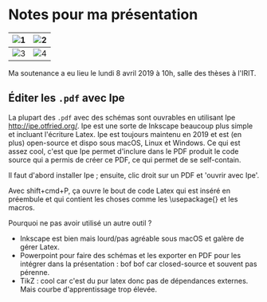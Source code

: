 # Notes pour ma présentation


| ![1]  | ![2]  |
|---|---|
| ![3]  | ![4]  |

[1]: https://user-images.githubusercontent.com/2195781/55681538-c712b780-5927-11e9-8f58-ae3d5e3f1c5b.jpg
[2]: https://user-images.githubusercontent.com/2195781/55681540-c712b780-5927-11e9-831d-d712bf967f59.jpg
[3]: https://user-images.githubusercontent.com/2195781/55681541-c712b780-5927-11e9-8725-a0cf854926d4.jpg
[4]: https://user-images.githubusercontent.com/2195781/55681539-c712b780-5927-11e9-85dd-461a3b93f32b.jpg

Ma soutenance a eu lieu le lundi 8 avril 2019 à 10h, salle des thèses
à l'IRIT.

## Éditer les `.pdf` avec Ipe

La plupart des `.pdf` avec des schémas sont ouvrables en utilisant
Ipe <http://ipe.otfried.org/>. Ipe est une sorte de Inkscape beaucoup
plus simple et incluant l'écriture Latex. Ipe est toujours maintenu en 2019
et est (en plus) open-source et dispo sous macOS, Linux et Windows.
Ce qui est assez cool, c'est que Ipe permet d'inclure dans le PDF produit
le code source qui a permis de créer ce PDF, ce qui permet de se self-contain.

Il faut d'abord installer Ipe ; ensuite, clic droit sur un PDF et 'ouvrir
avec Ipe'.

Avec shift+cmd+P, ça ouvre le bout de code Latex qui est inséré en préembule
et qui contient les choses comme les \usepackage{} et les macros.

Pourquoi ne pas avoir utilisé un autre outil ?
- Inkscape est bien mais lourd/pas agréable sous macOS et galère de gérer
  Latex.
- Powerpoint pour faire des schémas et les exporter en PDF pour les intégrer
  dans la présentation : bof bof car closed-source et souvent pas pérenne.
- TikZ : cool car c'est du pur latex donc pas de dépendances externes. Mais
  courbe d'apprentissage trop élevée.

